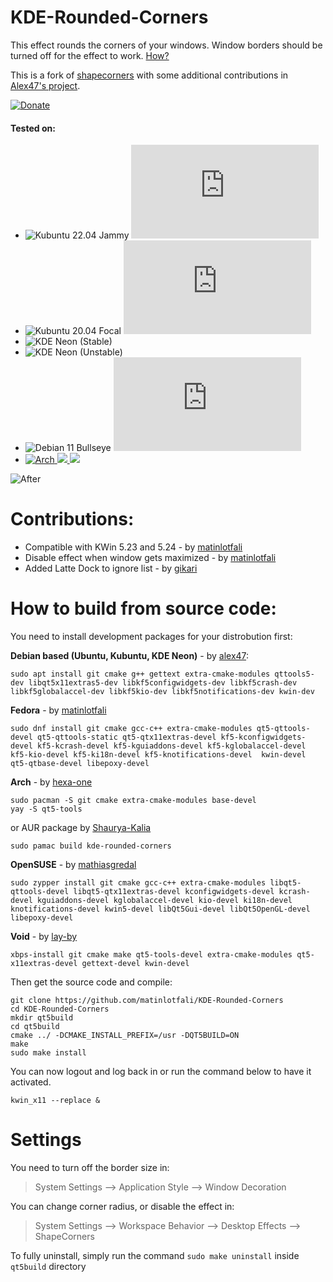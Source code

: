 # KDE-Rounded-Corners

This effect rounds the corners of your windows. Window borders should be turned off for the effect to work. [How?](#settings)

This is a fork of [shapecorners](https://sourceforge.net/projects/shapecorners/) with some additional contributions in [Alex47's project](https://github.com/alex47/KDE-Rounded-Corners).

[![Donate](https://img.shields.io/badge/Wish%20me%20be%20more%20active%20on%20this%3F%20Motivate%20me%20with-Paypal-blue)](https://www.paypal.com/donate/?business=WYGJ6T4J23P2L&no_recurring=0&currency_code=CAD)

#### Tested on:
- ![Kubuntu 22.04 Jammy](https://img.shields.io/github/workflow/status/matinlotfali/KDE-Rounded-Corners/Kubuntu%2022.04?label=Kubuntu%2022.04%20Jammy&logo=kubuntu) [![Deb Binary](https://img.shields.io/github/downloads/matinlotfali/KDE-Rounded-Corners/latest/kwin4-effect-shapecorners-kubuntu2204-amd64.deb?label=Download%20deb)](https://github.com/matinlotfali/KDE-Rounded-Corners/releases/download/v0.1.1_kubuntu_22.04/kwin4-effect-shapecorners-kubuntu2204-amd64.deb)
- ![Kubuntu 20.04 Focal](https://img.shields.io/github/workflow/status/matinlotfali/KDE-Rounded-Corners/Kubuntu%2020.04?label=Kubuntu%2020.04%20Focal&logo=kubuntu) [![Deb Binary](https://img.shields.io/github/downloads/matinlotfali/KDE-Rounded-Corners/v0.1.1/kwin4-effect-shapecorners-kubuntu2004-amd64.deb?label=Download%20deb)](https://github.com/matinlotfali/KDE-Rounded-Corners/releases/download/v0.1.1/kwin4-effect-shapecorners-kubuntu2004-amd64.deb)
- ![KDE Neon (Stable)](https://img.shields.io/github/workflow/status/matinlotfali/KDE-Rounded-Corners/KDE%20Neon%20(Stable)?label=KDE%20Neon%20%28Stable%29&logo=kde&logoColor=white)
- ![KDE Neon (Unstable)](https://img.shields.io/github/workflow/status/matinlotfali/KDE-Rounded-Corners/KDE%20Neon%20(Unstable)?label=KDE%20Neon%20%28Unstable%29&logo=kde&logoColor=white)
- ![Debian 11 Bullseye](https://img.shields.io/github/workflow/status/matinlotfali/KDE-Rounded-Corners/Debian?label=Debian%2011%20Bullseye&logo=debian) [![Deb Binary](https://img.shields.io/github/downloads/matinlotfali/KDE-Rounded-Corners/v0.1.1/kwin4-effect-shapecorners-debian11-amd64.deb?label=Download%20deb)](https://github.com/matinlotfali/KDE-Rounded-Corners/releases/download/v0.1.1/kwin4-effect-shapecorners-kubuntu2004-amd64.deb)
- [![Arch](https://img.shields.io/github/workflow/status/matinlotfali/KDE-Rounded-Corners/Debian?label=Arch%20Linux&logo=archlinux&logoColor=white) ![](https://img.shields.io/aur/maintainer/kde-rounded-corners?label=AUR%20Maintainer) ![](https://img.shields.io/aur/votes/kde-rounded-corners?label=AUR%20Votes)](https://aur.archlinux.org/packages/kde-rounded-corners)

![After](https://raw.githubusercontent.com/alex47/KDE-Rounded-Corners/master/screenshots/after.PNG)

# Contributions:

- Compatible with KWin 5.23 and 5.24 - by [matinlotfali](https://github.com/matinlotfali)
- Disable effect when window gets maximized - by [matinlotfali](https://github.com/matinlotfali)
- Added Latte Dock to ignore list - by [gikari](https://github.com/gikari)

# How to build from source code:

You need to install development packages for your distrobution first:

**Debian based (Ubuntu, Kubuntu, KDE Neon)** - by [alex47](https://github.com/alex47):
```
sudo apt install git cmake g++ gettext extra-cmake-modules qttools5-dev libqt5x11extras5-dev libkf5configwidgets-dev libkf5crash-dev libkf5globalaccel-dev libkf5kio-dev libkf5notifications-dev kwin-dev 
```
**Fedora** - by [matinlotfali](https://github.com/matinlotfali)
```
sudo dnf install git cmake gcc-c++ extra-cmake-modules qt5-qttools-devel qt5-qttools-static qt5-qtx11extras-devel kf5-kconfigwidgets-devel kf5-kcrash-devel kf5-kguiaddons-devel kf5-kglobalaccel-devel kf5-kio-devel kf5-ki18n-devel kf5-knotifications-devel  kwin-devel qt5-qtbase-devel libepoxy-devel
```
**Arch** - by [hexa-one](https://github.com/hexa-one)
```
sudo pacman -S git cmake extra-cmake-modules base-devel
yay -S qt5-tools
```
or AUR package by [Shaurya-Kalia](https://github.com/Shaurya-Kalia)

```
sudo pamac build kde-rounded-corners
```
**OpenSUSE** - by [mathiasgredal](https://github.com/mathiasgredal)
```
sudo zypper install git cmake gcc-c++ extra-cmake-modules libqt5-qttools-devel libqt5-qtx11extras-devel kconfigwidgets-devel kcrash-devel kguiaddons-devel kglobalaccel-devel kio-devel ki18n-devel knotifications-devel kwin5-devel libQt5Gui-devel libQt5OpenGL-devel libepoxy-devel
```
**Void** - by [lay-by](https://github.com/lay-by)
```
xbps-install git cmake make qt5-tools-devel extra-cmake-modules qt5-x11extras-devel gettext-devel kwin-devel
```
Then get the source code and compile:
```
git clone https://github.com/matinlotfali/KDE-Rounded-Corners
cd KDE-Rounded-Corners
mkdir qt5build
cd qt5build
cmake ../ -DCMAKE_INSTALL_PREFIX=/usr -DQT5BUILD=ON
make
sudo make install
```

You can now logout and log back in or run the command below to have it activated.
```
kwin_x11 --replace &
```

# Settings

You need to turn off the border size in:

> System Settings --> Application Style --> Window Decoration

You can change corner radius, or disable the effect in:

> System Settings --> Workspace Behavior --> Desktop Effects --> ShapeCorners

To fully uninstall, simply run the command `sudo make uninstall` inside `qt5build` directory
